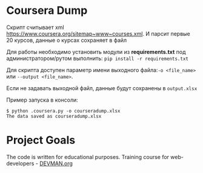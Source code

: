 # Coursera Dump

Скрипт считывает xml <https://www.coursera.org/sitemap~www~courses.xml>.
И парсит первые 20 курсов, данные о курсах сохраняет в файл

Для работы необходимо установить модули из **requirements.txt**
под администратором/рутом выполнить: `pip install -r requirements.txt` 

Для скрипта доступен параметр имени выходного файла:`-o <file_name>` или `--output <file_name>`.

Если не задавать выходной файл, данные будут сохранены в `output.xlsx`

Пример запуска в консоли:
```
$ python .coursera.py -o courseradump.xlsx
The data saved as courseradump.xlsx

```

# Project Goals

The code is written for educational purposes. Training course for web-developers - [DEVMAN.org](https://devman.org)
